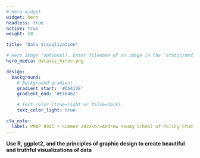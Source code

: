 ```yaml
---
# Hero widget
widget: hero
headless: true
active: true
weight: 10

title: "Data Visualization"

# Hero image (optional). Enter filename of an image in the `static/media/` folder.
hero_media: dataviz_hires.png

design:
  background:
    # Background gradient
    gradient_start: '#DA413E'
    gradient_end: '#E16462'

    # Text color (true=light or false=dark).
    text_color_light: true

cta_note:
  label: PMAP 8921 • Summer 2022<br>Andrew Young School of Policy Studies<br>Georgia State University
---
```


**Use R, ggplot2, and the principles of graphic design to create beautiful and truthful visualizations of data**
